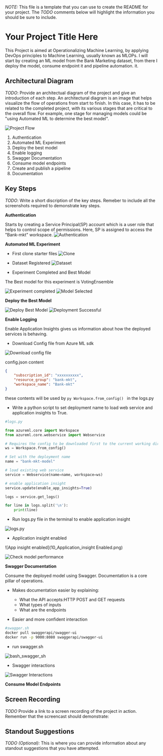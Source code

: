 *NOTE:* This file is a template that you can use to create the README for your project. The *TODO* comments below will highlight the information you should be sure to include.


# Your Project Title Here

This Project is aimed at Operationalizing Machine Learning, by applying DevOps principles to Machine Learning, usually known as MLOPs. I will start by creating an ML model from the Bank Marketing dataset, from there I deploy the model, consume endpoint it and pipeline automation. it. 


## Architectural Diagram
*TODO*: Provide an architectual diagram of the project and give an introduction of each step. An architectural diagram is an image that helps visualize the flow of operations from start to finish. In this case, it has to be related to the completed project, with its various stages that are critical to the overall flow. For example, one stage for managing models could be "using Automated ML to determine the best model". 

![Project Flow](1_Project_Flow.png)

1.  Authentication
2.  Automated ML Experiment
3. Deploy the best model
4. Enable logging
5. Swagger Documentation
6. Consume model endpoints
7. Create and publish a pipeline
8. Documentation



## Key Steps
*TODO*: Write a short discription of the key steps. Remeber to include all the screenshots required to demonstrate key steps. 

**Authentication**

Starts by creating a Service Principal(SP) account which is a user role that helps to control scope of permissions. Here, SP is assigned to  access the "Bank-mkt" workspace.
![Authentication](2_Authentication.png)

**Automated ML Experiment**

*  First clone starter files
![Clone](3_Clone_Starter_files.png)

* Dataset Registered
![Dataset](3_Dataset.png)

* Experiment Completed and Best Model

The Best model for this experiment is VotingEnsemble

![Experiment completed](4_AutoML_Experiment_Complete.png)
![Model Selected](5_Model_Selected.png)

**Deploy the Best Model**

![Deploy Best Model](6_Deploy_Best_Model.png)
![Deployment Successful](7_Model_Deployment_Successful.png)

**Enable Logging**

Enable Application Insights gives us information about how the deployed services is behaving.

* Download Config file from Azure ML sdk

![Download config file](8_Download_config-file.png)

config.json content

```json
{
    "subscription_id": "xxxxxxxxxx",
    "resource_group": "bank-mkt",
    "workspace_name": "Bank-mkt"
}
```

these contents will be used by ```py Workspace.from_config() ``` in the logs.py

* Write a python script to set deployment name to load web service and application insights to True.

```python
#logs.py

from azureml.core import Workspace
from azureml.core.webservice import Webservice

# Requires the config to be downloaded first to the current working directory
ws = Workspace.from_config()

# Set with the deployment name
name = "bank-mkt-model"

# load existing web service
service = Webservice(name=name, workspace=ws)

# enable application insight
service.update(enable_app_insights=True)

logs = service.get_logs()

for line in logs.split('\n'):
    print(line)
```
* Run logs.py file in the terminal to enable application insight

![logs.py](9_run_logs_python_file.png)
* Application insight enabled

![App insight enabled](10_Application_insight Enabled.png)

![Check model performance](11_App_insight_model_perf.png)
  
**Swagger Documentation**

Consume the deployed model using Swagger.
Documentation is a core pillar of operations.

* Makes documentation easier by explaining:

  * What the API accepts:HTTP POST and GET requests
  * What types of inputs
  * What are the endpoints
* Easier and more confident interaction


```sh
#swagger.sh
docker pull swaggerapi/swagger-ui
docker run -p 9000:8080 swaggerapi/swagger-ui
```

* run swagger.sh

![bash_swagger_sh](12_bash_swagger_sh.png)

* Swagger interactions

![Swagger Interactions](13_Swagger_HTTP_API_model_.png)

**Consume Model Endpoints**

## Screen Recording
*TODO* Provide a link to a screen recording of the project in action. Remember that the screencast should demonstrate:

## Standout Suggestions
*TODO (Optional):* This is where you can provide information about any standout suggestions that you have attempted.
